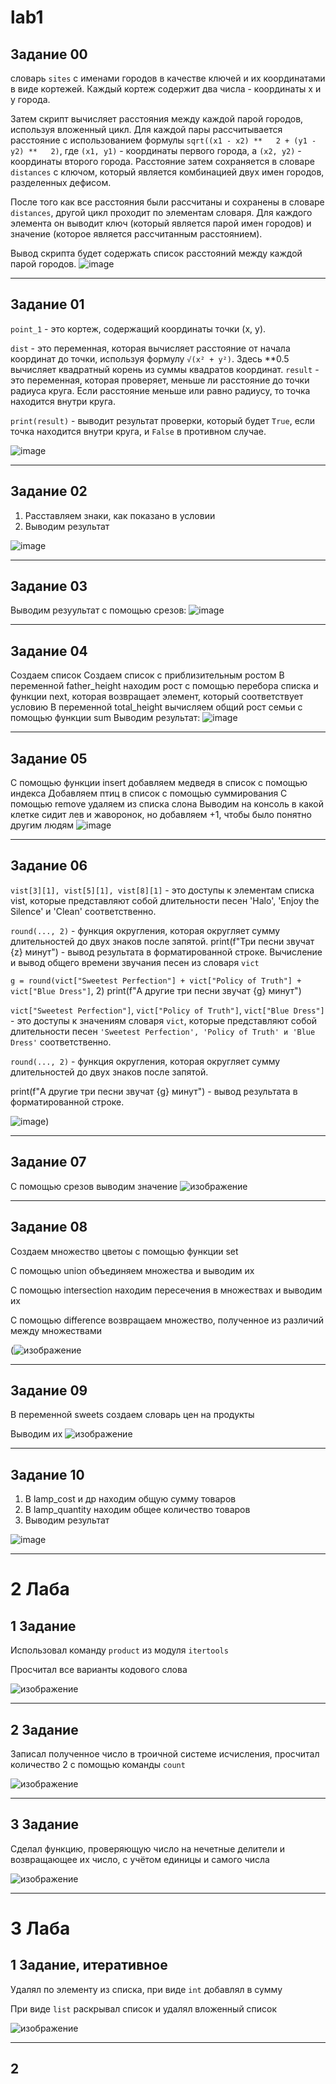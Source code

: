 # lab1
## Задание 00
словарь `sites` с именами городов в качестве ключей и их координатами в виде кортежей. Каждый кортеж содержит два числа - координаты x и y города.

Затем скрипт вычисляет расстояния между каждой парой городов, используя вложенный цикл. Для каждой пары рассчитывается  расстояние с использованием формулы `sqrt((x1 - x2) **   2 + (y1 - y2) **   2)`, где `(x1, y1)` - координаты первого города, а `(x2, y2)` - координаты второго города. Расстояние затем сохраняется в словаре `distances` с ключом, который является комбинацией двух имен городов, разделенных дефисом.

После того как все расстояния были рассчитаны и сохранены в словаре `distances`, другой цикл проходит по элементам словаря. Для каждого элемента он выводит ключ (который является парой имен городов) и значение (которое является рассчитанным расстоянием).

Вывод скрипта будет содержать список расстояний между каждой парой городов.
![image](https://github.com/MTrucky/laba_1/assets/146337304/0432dba8-f57c-447d-bb3a-d27c6f650e8f)
_____
## Задание 01
`point_1` - это кортеж, содержащий координаты точки (x, y).

`dist` - это переменная, которая вычисляет расстояние от начала координат до точки, используя формулу `√(x² + y²)`. Здесь **0.5 вычисляет квадратный корень из суммы квадратов координат.
`result` - это переменная, которая проверяет, меньше ли расстояние до точки радиуса круга. Если расстояние меньше или равно радиусу, то точка находится внутри круга.

`print(result)` - выводит результат проверки, который будет `True`, если точка находится внутри круга, и `False` в противном случае.

![image](https://github.com/MTrucky/laba_1/assets/146337304/ad3eb806-6dc4-4481-a609-5e73a0725d4e)
____
## Задание 02
1. Расставляем знаки, как показано в условии
2. Выводим результат

![image](https://github.com/MTrucky/laba_1/assets/146337304/0402338d-5978-40fa-84a3-fad9e711355e)
____
## Задание 03
Выводим резуультат с помощью срезов:
![image](https://github.com/MTrucky/laba_1/assets/146337304/ab4615c8-27cd-46e7-a007-dc19653e24c4)
____
## Задание 04
Создаем список
Создаем список с приблизительным ростом
В переменной father_height находим рост с помощью перебора списка и функции next, которая возвращает элемент, который соответствует условию
В переменной total_height вычисляем общий рост семьи с помощью функции sum
Выводим результат:
![image](https://github.com/MTrucky/laba_1/assets/146337304/a83280d5-1b7d-4777-a34a-7617c439597f)
____
## Задание 05
С помощью функции insert добавляем медведя в список с помощью индекса
Добавляем птиц в список с помощью суммирования
С помощью remove удаляем из списка слона
Выводим на консоль в какой клетке сидит лев и жаворонок, но добавляем +1, чтобы было понятно другим людям
![image](https://github.com/MTrucky/laba_1/assets/146337304/253b23df-6d0b-4c6a-9f38-480765b5a9f3)
____
## Задание 06
`vist[3][1], vist[5][1], vist[8][1]` - это доступы к элементам списка vist, которые представляют собой длительности песен 'Halo', 'Enjoy the Silence' и 'Clean' соответственно.

`round(..., 2)` - функция округления, которая округляет сумму длительностей до двух знаков после запятой.
print(f"Три песни звучат {z} минут") - вывод результата в форматированной строке.
Вычисление и вывод общего времени звучания песен из словаря `vict`

`g = round(vict["Sweetest Perfection"] + vict["Policy of Truth"] + vict["Blue Dress"]`,  2)
print(f"А другие три песни звучат {g} минут")

`vict["Sweetest Perfection"]`, `vict["Policy of Truth"]`, `vict["Blue Dress"]` - это доступы к значениям словаря `vict`, которые представляют собой длительности песен `'Sweetest Perfection', 'Policy of Truth' и 'Blue Dress'` соответственно.

`round(..., 2)` - функция округления, которая округляет сумму длительностей до двух знаков после запятой.

print(f"А другие три песни звучат {g} минут") - вывод результата в форматированной строке.

![image](https://github.com/arslanbekovdamir/lab1/assets/163137977/1f38cdd7-0acf-4a7f-97ed-8f05324346e8))
____
## Задание 07
С помощью срезов выводим значение
![изображение](https://github.com/arslanbekovdamir/lab1/assets/163137977/20a2b228-04a3-4024-8716-b5a8c5456aab)



____
## Задание 08
Создаем множество цветоы с помощью функции set

С помощью union объединяем множества и выводим их

С помощью intersection находим пересечения в множествах и выводим их

С помощью difference возвращаем множество, полученное из различий между множествами

(![изображение](https://github.com/arslanbekovdamir/lab1/assets/163137977/f3f71da9-d36b-4fae-b74e-89cc6000334f)

____
## Задание 09
В переменной sweets создаем словарь цен на продукты

Выводим их
![изображение](https://github.com/arslanbekovdamir/lab1/assets/163137977/72a08f85-67e4-410f-ba9d-17a5bab99efe)

____
## Задание 10
1. В lamp_cost и др находим общую сумму товаров
2. В lamp_quantity находим общее количество товаров
3. Выводим результат

![image](https://github.com/MTrucky/laba_1/assets/146337304/e411c834-7176-443a-bb46-3cb5e26a6b93)
____
# 2 Лаба
## 1 Задание
Использовал команду `product` из модуля `itertools`

Просчитал все варианты кодового слова

![изображение](https://github.com/arslanbekovdamir/lab1/assets/163137977/b6a9da40-de0b-4054-b345-28a52cc74091)

____
## 2 Задание
Записал полученное число в троичной системе исчисления, просчитал количество 2 с помощью команды `count`

![изображение](https://github.com/arslanbekovdamir/lab1/assets/163137977/1165e2c0-e551-40d4-a321-606ec0f57ba2)

____
## 3 Задание
Сделал функцию, проверяющую число на нечетные делители и возвращающее их число, с учётом единицы и самого числа

![изображение](https://github.com/arslanbekovdamir/lab1/assets/163137977/06e3fbed-9b03-47b8-badb-44d79fcb153c)
____
# 3 Лаба
## 1 Задание, итеративное
Удалял по элементу из списка, при виде `int` добавлял в сумму

При виде `list` раскрывал список и удалял вложенный список

![изображение](https://github.com/arslanbekovdamir/lab1/assets/163137977/63d58a4c-25d1-4d64-bdd9-2d74aa7d5f38)
____
## 2

